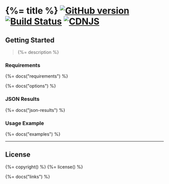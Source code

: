 # {%= title %} [![GitHub version](https://badge.fury.io/gh/truckingsim%2FAjax-Bootstrap-Select.svg)](http://badge.fury.io/gh/truckingsim%2FAjax-Bootstrap-Select) [![Build Status](https://travis-ci.org/truckingsim/Ajax-Bootstrap-Select.svg)](https://travis-ci.org/truckingsim/Ajax-Bootstrap-Select) [![CDNJS](https://img.shields.io/cdnjs/v/ajax-bootstrap-select.svg)](https://cdnjs.com/libraries/ajax-bootstrap-select)

<!-- toc -->

## Getting Started
> {%= description %}

### Requirements
{%= docs("requirements") %}

{%= docs("options") %}
### JSON Results
{%= docs("json-results") %}

### Usage Example
{%= docs("examples") %}

***

## License
{%= copyright() %}
{%= license() %}

{%= docs("links") %}
